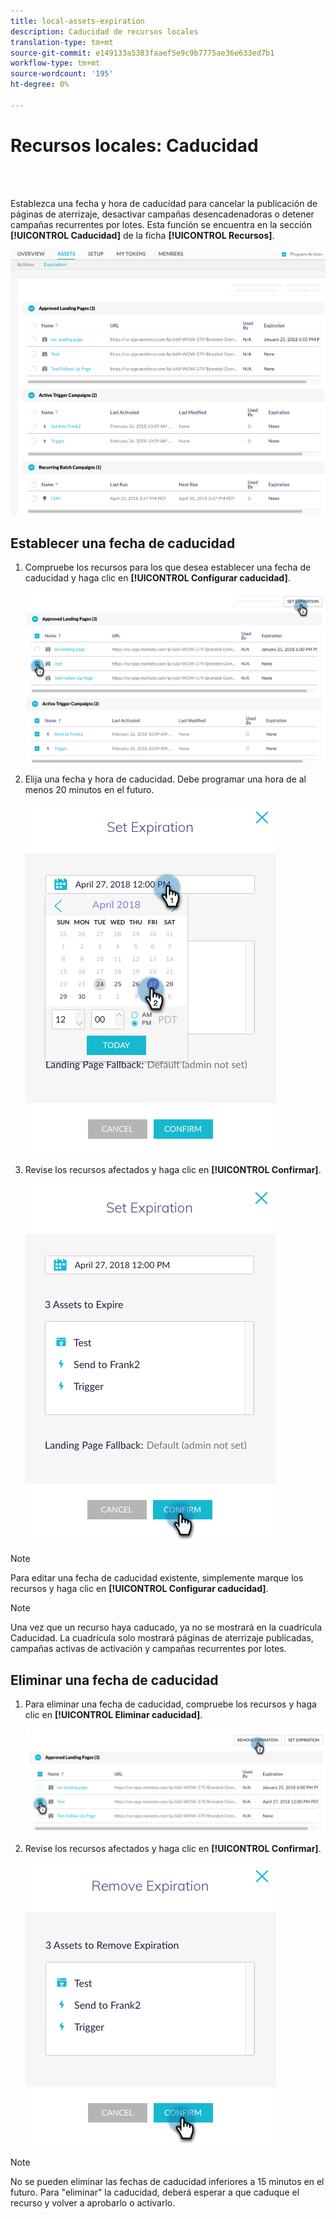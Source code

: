 ```yaml
---
title: local-assets-expiration
description: Caducidad de recursos locales
translation-type: tm+mt
source-git-commit: e149133a5383faaef5e9c9b7775ae36e633ed7b1
workflow-type: tm+mt
source-wordcount: '195'
ht-degree: 0%

---
```



# Recursos locales: Caducidad

<br> 

Establezca una fecha y hora de caducidad para cancelar la publicación de páginas de aterrizaje, desactivar campañas desencadenadoras o detener campañas recurrentes por lotes. Esta función se encuentra en la sección **[!UICONTROL Caducidad]** de la ficha **[!UICONTROL Recursos]**.

![Imagen uno](/help/sky/assets/programs/local-assets-expiration/local-assets-expiration-1.png)

## Establecer una fecha de caducidad

1. Compruebe los recursos para los que desea establecer una fecha de caducidad y haga clic en **[!UICONTROL Configurar caducidad]**.

   ![Imagen dos](/help/sky/assets/programs/local-assets-expiration/local-assets-expiration-2.png)

1. Elija una fecha y hora de caducidad. Debe programar una hora de al menos 20 minutos en el futuro.

   ![Imagen tres](/help/sky/assets/programs/local-assets-expiration/local-assets-expiration-3.png)

1. Revise los recursos afectados y haga clic en **[!UICONTROL Confirmar]**.

   ![Imagen Cuatro](/help/sky/assets/programs/local-assets-expiration/local-assets-expiration-4.png)

>[!NOTE]
>
>Para editar una fecha de caducidad existente, simplemente marque los recursos y haga clic en **[!UICONTROL Configurar caducidad]**.

>[!NOTE]
>
>Una vez que un recurso haya caducado, ya no se mostrará en la cuadrícula Caducidad. La cuadrícula solo mostrará páginas de aterrizaje publicadas, campañas activas de activación y campañas recurrentes por lotes.

## Eliminar una fecha de caducidad

1. Para eliminar una fecha de caducidad, compruebe los recursos y haga clic en **[!UICONTROL Eliminar caducidad]**.

   ![Imagen cinco](/help/sky/assets/programs/local-assets-expiration/local-assets-expiration-5.png)

1. Revise los recursos afectados y haga clic en **[!UICONTROL Confirmar]**.

   ![Imagen seis](/help/sky/assets/programs/local-assets-expiration/local-assets-expiration-6.png)

>[!NOTE]
>
>No se pueden eliminar las fechas de caducidad inferiores a 15 minutos en el futuro. Para &quot;eliminar&quot; la caducidad, deberá esperar a que caduque el recurso y volver a aprobarlo o activarlo.
